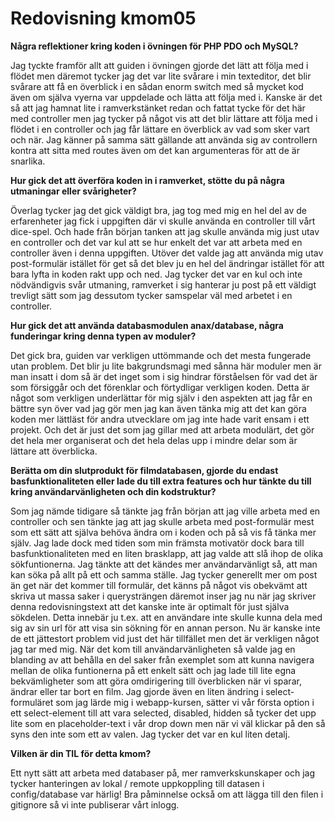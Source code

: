 ---
---
Redovisning kmom05
=========================

**Några reflektioner kring koden i övningen för PHP PDO och MySQL?**

Jag tyckte framför allt att guiden i övningen gjorde det lätt att följa med i flödet men däremot tycker jag det var lite svårare i min texteditor, det blir svårare att få en överblick i en sådan enorm switch med så mycket kod även om själva vyerna var uppdelade och lätta att följa med i. Kanske är det så att jag hamnat lite i ramverkstänket redan och fattat tycke för det här med controller men jag tycker på något vis att det blir lättare att följa med i flödet i en controller och jag får lättare en överblick av vad som sker vart och när. Jag känner på samma sätt gällande att använda sig av controllern kontra att sitta med routes även om det kan argumenteras för att de är snarlika.

**Hur gick det att överföra koden in i ramverket, stötte du på några utmaningar eller svårigheter?**

Överlag tycker jag det gick väldigt bra, jag tog med mig en hel del av de erfarenheter jag fick i uppgiften där vi skulle använda en controller till vårt dice-spel. Och hade från början tanken att jag skulle använda mig just utav en controller och det var kul att se hur enkelt det var att arbeta med en controller även i denna uppgiften. Utöver det valde jag att använda mig utav post-formulär istället för get så det blev ju en hel del ändringar istället för att bara lyfta in koden rakt upp och ned. Jag tycker det var en kul och inte nödvändigvis svår utmaning, ramverket i sig hanterar ju post på ett väldigt trevligt sätt som jag dessutom tycker samspelar väl med arbetet i en controller.

**Hur gick det att använda databasmodulen anax/database, några funderingar kring denna typen av moduler?**

Det gick bra, guiden var verkligen uttömmande och det mesta fungerade utan problem. Det blir ju lite bakgrundsmagi med sånna här moduler men är man insatt i dom så är det inget som i sig hindrar förståelsen för vad det är som försiggår och det förenklar och förtydligar verkligen koden. Detta är något som verkligen underlättar för mig själv i den aspekten att jag får en bättre syn över vad jag gör men jag kan även tänka mig att det kan göra koden mer lättläst för andra utvecklare om jag inte hade varit ensam i ett projekt. Och det är just det som jag gillar med att arbeta modulärt, det gör det hela mer organiserat och det hela delas upp i mindre delar som är lättare att överblicka.

**Berätta om din slutprodukt för filmdatabasen, gjorde du endast basfunktionaliteten eller lade du till extra features och hur tänkte du till kring användarvänligheten och din kodstruktur?**

Som jag nämde tidigare så tänkte jag från början att jag ville arbeta med en controller och sen tänkte jag att jag skulle arbeta med post-formulär mest som ett sätt att själva behöva ändra om i koden och på så vis få tänka mer själv. Jag lade dock med tiden som min främsta motivatör dock bara till basfunktionaliteten med en liten brasklapp, att jag valde att slå ihop de olika sökfuntionerna. Jag tänkte att det kändes mer användarvänligt så, att man kan söka på allt på ett och samma ställe. Jag tycker generellt mer om post än get när det kommer till formulär, det känns på något vis obekvämt att skriva ut massa saker i querysträngen däremot inser jag nu när jag skriver denna redovisningstext att det kanske inte är optimalt för just själva sökdelen. Detta innebär ju t.ex. att en användare inte skulle kunna dela med sig av sin url för att visa sin sökning för en annan person. Nu är kanske inte de ett jättestort problem vid just det här tillfället men det är verkligen något jag tar med mig. När det kom till användarvänligheten så valde jag en blanding av att behålla en del saker från exemplet som att kunna navigera mellan de olika funtionerna på ett enkelt sätt och jag lade till lite egna bekvämligheter som att göra omdirigering till överblicken när vi sparar, ändrar eller tar bort en film. Jag gjorde även en liten ändring i select-formuläret som jag lärde mig i webapp-kursen, sätter vi vår första option i ett select-element till att vara selected, disabled, hidden så tycker det upp lite som en placeholder-text i vår drop down men när vi väl klickar på den så syns den inte som ett av valen. Jag tycker det var en kul liten detalj.

**Vilken är din TIL för detta kmom?**

Ett nytt sätt att arbeta med databaser på, mer ramverkskunskaper och jag tycker hanteringen av lokal / remote uppkoppling till datasen i config/database var härlig! Bra påminnelse också om att lägga till den filen i gitignore så vi inte publiserar vårt inlogg.
